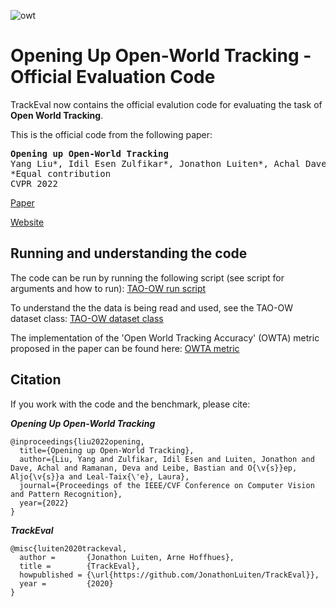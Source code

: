 ![owt](https://user-images.githubusercontent.com/23000532/160293694-6fc0a3da-c177-4776-8472-49ff6ff375a3.jpg)

# Opening Up Open-World Tracking - Official Evaluation Code

TrackEval now contains the official evalution code for evaluating the task of **Open World Tracking**.

This is the official code from the following paper:

<pre><b>Opening up Open-World Tracking</b>
Yang Liu*, Idil Esen Zulfikar*, Jonathon Luiten*, Achal Dave*, Deva Ramanan, Bastian Leibe, Aljoša Ošep, Laura Leal-Taixé
<t><t>*Equal contribution
CVPR 2022</pre>

[Paper](https://arxiv.org/abs/2104.11221)

[Website](https://openworldtracking.github.io)

## Running and understanding the code

The code can be run by running the following script (see script for arguments and how to run):
[TAO-OW run script](https://github.com/JonathonLuiten/TrackEval/blob/master/scripts/run_tao_ow.py)

To understand the the data is being read and used, see the TAO-OW dataset class:
[TAO-OW dataset class](https://github.com/JonathonLuiten/TrackEval/blob/master/trackeval/datasets/tao_ow.py)

The implementation of the 'Open World Tracking Accuracy' (OWTA) metric proposed in the paper can be found here:
[OWTA metric](https://github.com/JonathonLuiten/TrackEval/blob/master/trackeval/metrics/hota.py)

## Citation

If you work with the code and the benchmark, please cite:

***Opening Up Open-World Tracking***

```
@inproceedings{liu2022opening,
  title={Opening up Open-World Tracking},
  author={Liu, Yang and Zulfikar, Idil Esen and Luiten, Jonathon and Dave, Achal and Ramanan, Deva and Leibe, Bastian and O{\v{s}}ep, Aljo{\v{s}}a and Leal-Taix{\'e}, Laura},
  journal={Proceedings of the IEEE/CVF Conference on Computer Vision and Pattern Recognition},
  year={2022}
}
```

***TrackEval***

```
@misc{luiten2020trackeval,
  author =       {Jonathon Luiten, Arne Hoffhues},
  title =        {TrackEval},
  howpublished = {\url{https://github.com/JonathonLuiten/TrackEval}},
  year =         {2020}
}
```
